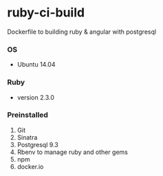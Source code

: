 # ruby-ci-build
Dockerfile to building ruby &amp; angular with postgresql


### OS

  * Ubuntu 14.04

### Ruby

  * version 2.3.0

### Preinstalled

1. Git
2. Sinatra
3. Postgresql 9.3
4. Rbenv to manage ruby and other gems
5. npm
6. docker.io
